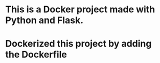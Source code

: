 # This is a Docker project made with Python and Flask.
# Dockerized this project by adding the Dockerfile
